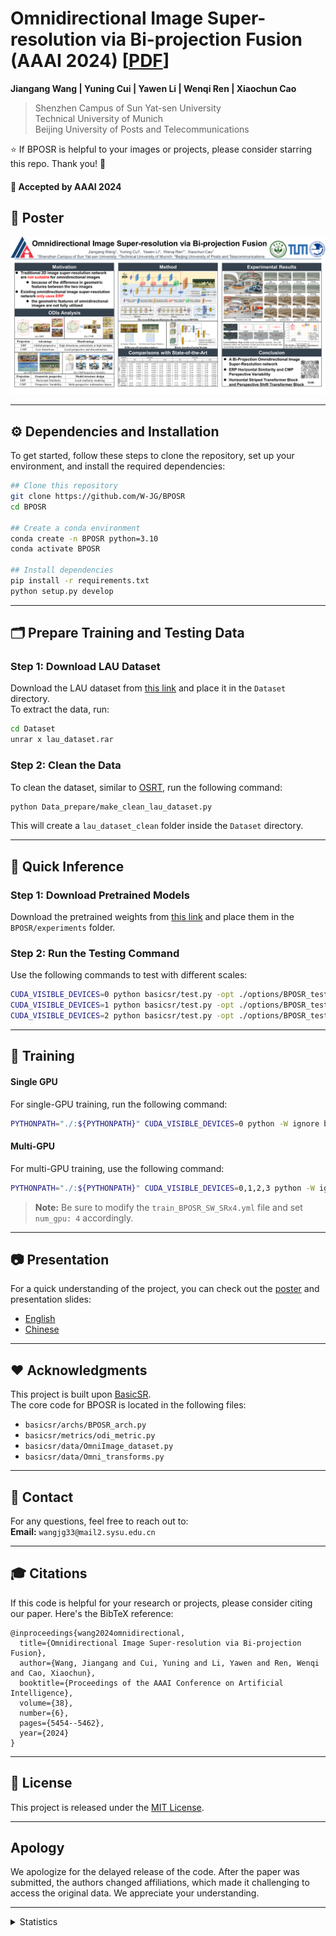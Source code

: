 # Omnidirectional Image Super-resolution via Bi-projection Fusion (AAAI 2024)  [[PDF](https://ojs.aaai.org/index.php/AAAI/article/view/28354/28693)]

**Jiangang Wang | Yuning Cui | Yawen Li | Wenqi Ren | Xiaochun Cao**

> Shenzhen Campus of Sun Yat-sen University  
> Technical University of Munich  
> Beijing University of Posts and Telecommunications  

:star: If BPOSR is helpful to your images or projects, please consider starring this repo. Thank you! :hugs:

#### 🚩 Accepted by AAAI 2024

## 🔎 Poster
![BPOSR](figs/poster.png)

---

## ⚙️ Dependencies and Installation

To get started, follow these steps to clone the repository, set up your environment, and install the required dependencies:

```bash
## Clone this repository
git clone https://github.com/W-JG/BPOSR
cd BPOSR

## Create a conda environment
conda create -n BPOSR python=3.10
conda activate BPOSR

## Install dependencies
pip install -r requirements.txt
python setup.py develop
```

---

## 🗂️ Prepare Training and Testing Data

### Step 1: Download LAU Dataset
Download the LAU dataset from [this link](https://drive.google.com/drive/folders/1w7m1r-yCbbZ7_xMGzb6IBplPe4c89rH9) and place it in the `Dataset` directory.  
To extract the data, run:

```bash
cd Dataset
unrar x lau_dataset.rar
```

### Step 2: Clean the Data
To clean the dataset, similar to [OSRT](https://github.com/Fanghua-Yu/OSRT/blob/master/odisr/utils/make_clean_lau_dataset.py), run the following command:

```bash
python Data_prepare/make_clean_lau_dataset.py
```

This will create a `lau_dataset_clean` folder inside the `Dataset` directory.

---

## 🚀 Quick Inference

### Step 1: Download Pretrained Models
Download the pretrained weights from [this link](https://drive.google.com/drive/folders/1Tj4d2oje6B1AT1Ty8G0mc1dJyxwMgrry?usp=sharing) and place them in the `BPOSR/experiments` folder.

### Step 2: Run the Testing Command
Use the following commands to test with different scales:

```bash
CUDA_VISIBLE_DEVICES=0 python basicsr/test.py -opt ./options/BPOSR_test/test_BPOSR_x4.yml
CUDA_VISIBLE_DEVICES=1 python basicsr/test.py -opt ./options/BPOSR_test/test_BPOSR_x8.yml
CUDA_VISIBLE_DEVICES=2 python basicsr/test.py -opt ./options/BPOSR_test/test_BPOSR_x16.yml
```

---

## 🌈 Training

#### Single GPU
For single-GPU training, run the following command:

```bash
PYTHONPATH="./:${PYTHONPATH}" CUDA_VISIBLE_DEVICES=0 python -W ignore basicsr/train.py -opt options/BPOSR_train/train_BPOSR_SW_SRx4.yml
```

#### Multi-GPU
For multi-GPU training, use the following command:

```bash
PYTHONPATH="./:${PYTHONPATH}" CUDA_VISIBLE_DEVICES=0,1,2,3 python -W ignore -m torch.distributed.launch --nproc_per_node=4 --master_port=4321 --use_env basicsr/train.py -opt options/BPOSR_train/train_BPOSR_SW_SRx4.yml --launcher pytorch
```

> **Note:** Be sure to modify the `train_BPOSR_SW_SRx4.yml` file and set `num_gpu: 4` accordingly.

---

## 📷 Presentation
For a quick understanding of the project, you can check out the [poster](presentation/poster-BPOSR-AAAI-2024.pdf) and presentation slides:

- [English](presentation/EN-BPOSR-AAAI-2024.pdf)  
- [Chinese](presentation/CN-BPOSR-AAAI-2024.pdf)

---


## ❤️ Acknowledgments
This project is built upon [BasicSR](https://github.com/XPixelGroup/BasicSR).  
The core code for BPOSR is located in the following files:

- `basicsr/archs/BPOSR_arch.py`
- `basicsr/metrics/odi_metric.py`
- `basicsr/data/OmniImage_dataset.py`
- `basicsr/data/Omni_transforms.py`

---


## 📧 Contact
For any questions, feel free to reach out to:  
**Email:** `wangjg33@mail2.sysu.edu.cn`

---

## 🎓 Citations
If this code is helpful for your research or projects, please consider citing our paper. Here's the BibTeX reference:

```
@inproceedings{wang2024omnidirectional,
  title={Omnidirectional Image Super-resolution via Bi-projection Fusion},
  author={Wang, Jiangang and Cui, Yuning and Li, Yawen and Ren, Wenqi and Cao, Xiaochun},
  booktitle={Proceedings of the AAAI Conference on Artificial Intelligence},
  volume={38},
  number={6},
  pages={5454--5462},
  year={2024}
}
```

---

## 🎫 License
This project is released under the [MIT License](LICENSE).

---

## Apology
We apologize for the delayed release of the code. After the paper was submitted, the authors changed affiliations, which made it challenging to access the original data. We appreciate your understanding.

---

<details>
<summary>Statistics</summary>

![visitors](https://visitor-badge.laobi.icu/badge?page_id=W-JG/BPOSR)

</details>

